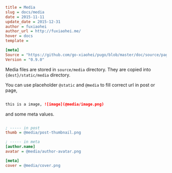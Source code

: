 ```ini
title = Media
slug = docs/media
date = 2015-11-11
update_date = 2015-12-31
author = fuxiaohei
author_url = http://fuxiaohei.me/
hover = docs
template =

[meta]
Source = "https://github.com/go-xiaohei/pugo/blob/master/doc/source/page/writing/media.md"
Version = "0.9.0"
```

Media files are stored in `source/media` directory. They are copied into `{dest}/static/media` directory.

You can use placeholder `@static` and `@media` to fill correct url in post or page,

```markdown

this is a image, ![image](@media/image.png)

```

and some meta values.

```ini

; ----- in post
thumb = @media/post-thumbnail.png

; ----- in meta
[author.name]
avatar = @media/author-avatar.png

[meta]
cover = @media/cover.png

```